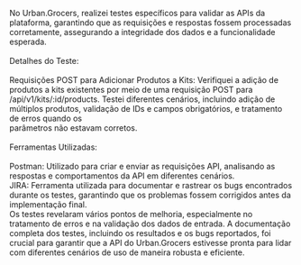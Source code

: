 <p align="left">No Urban.Grocers, realizei testes específicos para validar as APIs da plataforma, garantindo que as requisições e respostas fossem processadas corretamente, assegurando a integridade dos dados e a funcionalidade esperada.<br><br>Detalhes do Teste:<br><br>Requisições POST para Adicionar Produtos a Kits: Verifiquei a adição de produtos a kits existentes por meio de uma requisição POST para /api/v1/kits/:id/products. Testei diferentes cenários, incluindo adição de múltiplos produtos, validação de IDs e campos obrigatórios, e tratamento de erros quando os<br>parâmetros não estavam corretos.<br><br>Ferramentas Utilizadas:<br><br>Postman: Utilizado para criar e enviar as requisições API, analisando as respostas e comportamentos da API em diferentes cenários.<br>JIRA: Ferramenta utilizada para documentar e rastrear os bugs encontrados durante os testes, garantindo que os problemas fossem corrigidos antes da implementação final.<br>Os testes revelaram vários pontos de melhoria, especialmente no tratamento de erros e na validação dos dados de entrada. A documentação completa dos testes, incluindo os resultados e os bugs reportados, foi crucial para garantir que a API do Urban.Grocers estivesse pronta para lidar com diferentes cenários de uso de maneira robusta e eficiente.</p>

###
